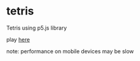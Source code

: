 # tetris
Tetris using p5.js library

play [here](agungandre01.github.io/tetris/)

note: performance on mobile devices may be slow
